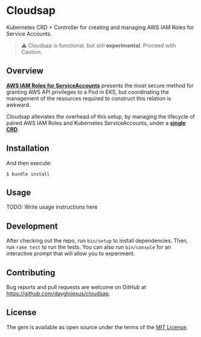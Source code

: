 # Cloudsap

Kubernetes CRD + Controller for creating and managing AWS IAM Roles for Service Accounts.

> ⚠️ Cloudsap is functional, but still **experimental**. Proceed with Caution.

## Overview

**[AWS IAM Roles for ServiceAccounts](https://docs.aws.amazon.com/eks/latest/userguide/iam-roles-for-service-accounts.html)** presents the most secure method for granting AWS API privileges to a Pod in EKS, but coordinating the management of the resources required to construct this relation is awkward.

Cloudsap alleviates the overhead of this setup, by managing the lifecycle of paired AWS IAM Roles and Kubernetes ServiceAccounts, under a **[single CRD](https://kubernetes.io/docs/tasks/extend-kubernetes/custom-resources/custom-resource-definitions/)**.

## Installation

And then execute:

    $ bundle install

## Usage

TODO: Write usage instructions here

## Development

After checking out the repo, run `bin/setup` to install dependencies. Then, run `rake test` to run the tests. You can also run `bin/console` for an interactive prompt that will allow you to experiment.

## Contributing

Bug reports and pull requests are welcome on GitHub at https://github.com/dayglojesus/cloudsap.


## License

The gem is available as open source under the terms of the [MIT License](https://opensource.org/licenses/MIT).
